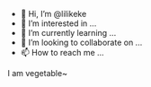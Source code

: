 - 👋 Hi, I’m @lilikeke
- 👀 I’m interested in ...
- 🌱 I’m currently learning ...
- 💞️ I’m looking to collaborate on ...
- 📫 How to reach me ...

<!---
lilikeke/lilikeke is a ✨ special ✨ repository because its `README.md` (this file) appears on your GitHub profile.
You can click the Preview link to take a look at your changes.
---->
I am vegetable~
